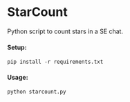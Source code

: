 # StarCount

Python script to count stars in a SE chat.

#### Setup:

```
pip install -r requirements.txt
```

#### Usage:

```
python starcount.py
```